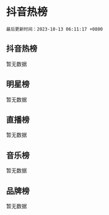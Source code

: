 # 抖音热榜

`最后更新时间：2023-10-13 06:11:17 +0800`

## 抖音热榜

暂无数据

## 明星榜

暂无数据

## 直播榜

暂无数据

## 音乐榜

暂无数据

## 品牌榜

暂无数据
